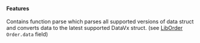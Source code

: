 #### Features

Contains function parse which parses all supported versions of data struct and converts data to the latest supported DataVx struct.
(see [LibOrder](LibOrder.md) `Order.data` field)

